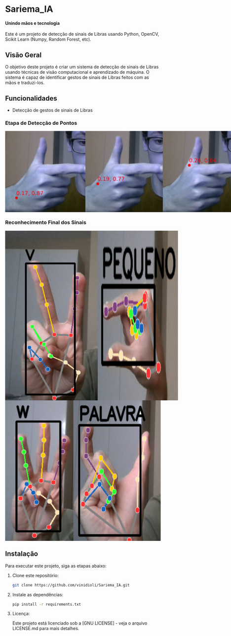 # Sariema_IA
#### Unindo mãos e tecnologia

Este é um projeto de detecção de sinais de Libras usando Python, OpenCV, Scikit Learn (Numpy, Random Forest, etc).

## Visão Geral

O objetivo deste projeto é criar um sistema de detecção de sinais de Libras usando técnicas de visão computacional e aprendizado de máquina. O sistema é capaz de identificar gestos de sinais de Libras feitos com as mãos e traduzi-los.

## Funcionalidades

- Detecção de gestos de sinais de Libras

### Etapa de Detecção de Pontos

<div style="display: flex; justify-content: space-between;">
  <img src="handSighnDetectionMediaPipe/Imagens-README/Deteccao-Pontos-1.png" width="300">
  <img src="handSighnDetectionMediaPipe/Imagens-README/Deteccao-Pontos-2.png" width="300">
  <img src="handSighnDetectionMediaPipe/Imagens-README/Deteccao-Pontos-3.png" width="300">
</div>

### Reconhecimento Final dos Sinais

<div style="display: flex; justify-content: space-between;">
  <img src="handSighnDetectionMediaPipe/Imagens-README/Sinal-V.png" width="300">
  <img src="handSighnDetectionMediaPipe/Imagens-README/Sinal-Pequeno.png" width="300">
</div>
<div style="display: flex; justify-content: space-between;">
  <img src="handSighnDetectionMediaPipe/Imagens-README/Sinal-W.png" width="300">
  <img src="handSighnDetectionMediaPipe/Imagens-README/Sinal-Palavra.png" width="300">
</div>


## Instalação

Para executar este projeto, siga as etapas abaixo:

1. Clone este repositório:

   ```bash
   git clone https://github.com/vinidioli/Sariema_IA.git

2. Instale as dependências:

   ```bash
   pip install -r requirements.txt

3. Licença:

   Este projeto está licenciado sob a [GNU LICENSE] - veja o arquivo LICENSE.md para mais detalhes.


